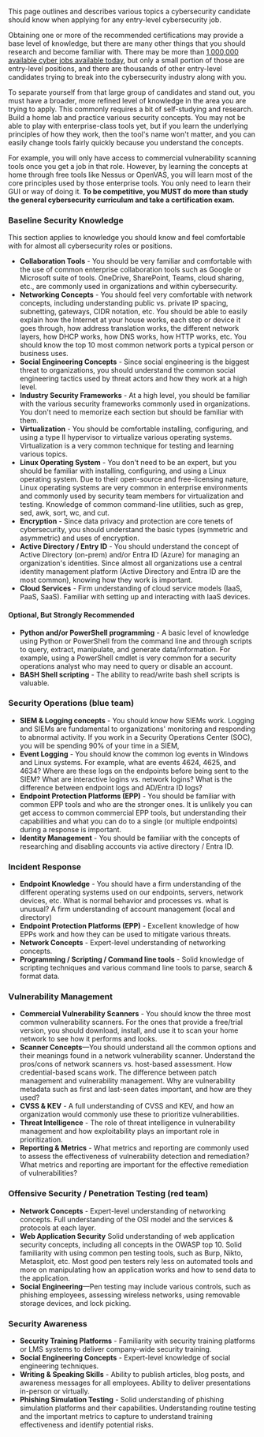 This page outlines and describes various topics a cybersecurity candidate should know when applying for any entry-level cybersecurity job.   

Obtaining one or more of the recommended certifications may provide a base level of knowledge, but there are many other things that you should research and become familiar with. There may be more than [1,000,000 available cyber jobs available today](https://www.forbes.com/sites/jackkelly/2024/08/16/nearly-4-million-cybersecurity-jobs-are-vacant-heres-why-you-should-consider-breaking-into-this-sector/), but only a small portion of those are entry-level positions, and there are thousands of other entry-level candidates trying to break into the cybersecurity industry along with you.   

To separate yourself from that large group of candidates and stand out, you must have a broader, more refined level of knowledge in the area you are trying to apply.  This commonly requires a bit of self-studying and research. Build a home lab and practice various security concepts.  You may not be able to play with enterprise-class tools yet, but if you learn the underlying principles of how they work, then the tool's name won't matter, and you can easily change tools fairly quickly because you understand the concepts.   

For example, you will only have access to commercial vulnerability scanning tools once you get a job in that role. However, by learning the concepts at home through free tools like Nessus or OpenVAS, you will learn most of the core principles used by those enterprise tools. You only need to learn their GUI or way of doing it. **To be competitive, you MUST do more than study the general cybersecurity curriculum and take a certification exam.**

### Baseline Security Knowledge  
This section applies to knowledge you should know and feel comfortable with for almost all cybersecurity roles or positions.   

+ **Collaboration Tools** - You should be very familiar and comfortable with the use of common enterprise collaboration tools such as Google or Microsoft suite of tools. OneDrive, SharePoint, Teams, cloud sharing, etc., are commonly used in organizations and within cybersecurity.
+ **Networking Concepts** - You should feel very comfortable with network concepts, including understanding public vs. private IP spacing, subnetting, gateways, CIDR notation, etc.  You should be able to easily explain how the Internet at your house works, each step or device it goes through, how address translation works, the different network layers, how DHCP works, how DNS works, how HTTP works, etc.  You should know the top 10 most common network ports a typical person or business uses.
+ **Social Engineering Concepts** - Since social engineering is the biggest threat to organizations, you should understand the common social engineering tactics used by threat actors and how they work at a high level.
+ **Industry Security Frameworks** - At a high level, you should be familiar with the various security frameworks commonly used in organizations. You don't need to memorize each section but should be familiar with them.
+ **Virtualization** - You should be comfortable installing, configuring, and using a type II hypervisor to virtualize various operating systems. Virtualization is a very common technique for testing and learning various topics.
+ **Linux Operating System** - You don't need to be an expert, but you should be familiar with installing, configuring, and using a Linux operating system. Due to their open-source and free-licensing nature, Linux operating systems are very common in enterprise environments and commonly used by security team members for virtualization and testing. Knowledge of common command-line utilities, such as grep, sed, awk, sort, wc, and cut.
+ **Encryption** - Since data privacy and protection are core tenets of cybersecurity, you should understand the basic types (symmetric and asymmetric) and uses of encryption.
+ **Active Directory / Entry ID** - You should understand the concept of Active Directory (on-prem) and/or Entra ID (Azure) for managing an organization's identities. Since almost all organizations use a central identity management platform (Active Directory and Entra ID are the most common), knowing how they work is important.
+ **Cloud Services** - Firm understanding of cloud service models (IaaS, PaaS, SaaS). Familiar with setting up and interacting with IaaS devices.

#### Optional, But Strongly Recommended
+ **Python and/or PowerShell programming** - A basic level of knowledge using Python or PowerShell from the command line and through scripts to query, extract, manipulate, and generate data/information. For example, using a PowerShell cmdlet is very common for a security operations analyst who may need to query or disable an account.
+ **BASH Shell scripting** - The ability to read/write bash shell scripts is valuable.  

### Security Operations (blue team)
+ **SIEM & Logging concepts** - You should know how SIEMs work. Logging and SIEMs are fundamental to organizations' monitoring and responding to abnormal activity. If you work in a Security Operations Center (SOC), you will be spending 90% of your time in a SIEM,
+ **Event Logging** - You should know the common log events in Windows and Linux systems. For example, what are events 4624, 4625, and 4634?  Where are these logs on the endpoints before being sent to the SIEM? What are interactive logins vs. network logins?  What is the difference between endpoint logs and AD/Entra ID logs?
+ **Endpoint Protection Platforms (EPP)** - You should be familiar with common EPP tools and who are the stronger ones. It is unlikely you can get access to common commercial EPP tools, but understanding their capabilities and what you can do to a single (or multiple endpoints) during a response is important. 
+ **Identity Management** - You should be familiar with the concepts of researching and disabling accounts via active directory / Entra ID.

### Incident Response
+ **Endpoint Knowledge** - You should have a firm understanding of the different operating systems used on our endpoints, servers, network devices, etc. What is normal behavior and processes vs. what is unusual? A firm understanding of account management (local and directory)
 + **Endpoint Protection Platforms (EPP)** - Excellent knowledge of how EPPs work and how they can be used to mitigate various threats.
 + **Network Concepts** - Expert-level understanding of networking concepts. 
 + **Programming / Scripting / Command line tools** - Solid knowledge of scripting techniques and various command line tools to parse, search & format data.

### Vulnerability Management
+ **Commercial Vulnerability Scanners** - You should know the three most common vulnerability scanners. For the ones that provide a free/trial version, you should download, install, and use it to scan your home network to see how it performs and looks. 
+ **Scanner Concepts**—You should understand all the common options and their meanings found in a network vulnerability scanner. Understand the pros/cons of network scanners vs. host-based assessment. How credential-based scans work.   The difference between patch management and vulnerability management. Why are vulnerability metadata such as first and last-seen dates important, and how are they used? 
+ **CVSS & KEV** - A full understanding of CVSS and KEV, and how an organization would commonly use these to prioritize vulnerabilities.
+ **Threat Intelligence** - The role of threat intelligence in vulnerability management and how exploitability plays an important role in prioritization.
+ **Reporting & Metrics** - What metrics and reporting are commonly used to assess the effectiveness of vulnerability detection and remediation? What metrics and reporting are important for the effective remediation of vulnerabilities? 

### Offensive Security / Penetration Testing (red team)
 + **Network Concepts** - Expert-level understanding of networking concepts. Full understanding of the OSI model and the services & protocols at each layer. 
 + **Web Application Security** Solid understanding of web application security concepts, including all concepts in the OWASP top 10. Solid familiarity with using common pen testing tools, such as Burp, Nikto, Metasploit, etc. Most good pen testers rely less on automated tools and more on manipulating how an application works and how to send data to the application. 
 + **Social Engineering**—Pen testing may include various controls, such as phishing employees, assessing wireless networks, using removable storage devices, and lock picking. 

### Security Awareness
+ **Security Training Platforms** - Familiarity with security training platforms or LMS systems to deliver company-wide security training.
+ **Social Engineering Concepts**  - Expert-level knowledge of social engineering techniques.
+ **Writing & Speaking Skills** - Ability to publish articles, blog posts, and awareness messages for all employees.  Ability to deliver presentations in-person or virtually.
+ **Phishing Simulation Testing** - Solid understanding of phishing simulation platforms and their capabilities. Understanding routine testing and the important metrics to capture to understand training effectiveness and identify potential risks. 
